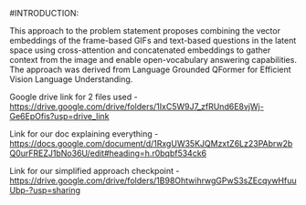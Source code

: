 #INTRODUCTION:


This approach to the problem statement proposes combining the vector embeddings of the
frame-based GIFs and text-based questions in the latent space using cross-attention and
concatenated embeddings to gather context from the image and enable open-vocabulary answering
capabilities. The approach was derived from Language Grounded QFormer for Efficient Vision
Language Understanding.

Google drive link for 2 files used - https://drive.google.com/drive/folders/1IxC5W9J7_zfRUnd6E8vjWj-Ge6EpOfis?usp=drive_link

Link for our doc explaining everything - https://docs.google.com/document/d/1RxgUW35KJQMzxtZ6Lz23PAbrw2bQ0urFREZJ1bNo36U/edit#heading=h.r0bqbf534ck6

Link for our simplified approach checkpoint - https://drive.google.com/drive/folders/1B98OhtwihrwgGPwS3sZEcqywHfuuUbp-?usp=sharing
